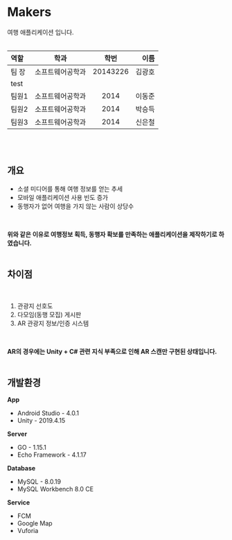 # Makers

 여행 애플리케이션 입니다.
 <br>
 <br>
 
 | 역할 | 학과 | 학번 | 이름 |
| :- | - | :-: | -: |
| 팀 장 | 소프트웨어공학과 | 20143226 | 김광호 |
|                test                       |
| 팀원1 | 소프트웨어공학과 | 2014 | 이동준 |
| 팀원2 | 소프트웨어공학과 | 2014 | 박승득 |
| 팀원3 | 소프트웨어공학과 | 2014 | 신은철 |
 <br>
 <br>
 
 ## 개요
 - 소셜 미디어를 통해 여행 정보를 얻는 추세  
 - 모바일 애플리케이션 사용 빈도 증가  
 - 동행자가 없어 여행을 가지 않는 사람이 상당수  
 <br>
 
 <b>위와 같은 이유로 여행정보 획득, 동행자 확보를 만족하는 애플리케이션을 제작하기로 하였습니다.</b>
 <br>
 <br>

 ## 차이점
 <br>
 
 1. 관광지 선호도
 2. 다모임(동행 모집) 게시판
 3. AR 관광지 정보/인증 시스템
<br>

<b>AR의 경우에는 Unity + C# 관련 지식 부족으로 인해 AR 스캔만 구현된 상태입니다.</b>
<br>
<br>

 ## 개발환경
 
 <b>App</b>
 - Android Studio - 4.0.1
 - Unity - 2019.4.15

 <b>Server</b>
 - GO - 1.15.1
 - Echo Framework - 4.1.17
 
 <b>Database</b>
 - MySQL - 8.0.19
 - MySQL Workbench 8.0 CE
 
 <b>Service</b>
 - FCM
 - Google Map
 - Vuforia
 <br>
 <br>
 
 ## 

